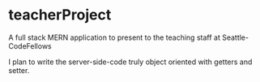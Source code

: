 # teacherProject
A full stack MERN application to present to the teaching staff at Seattle-CodeFellows

I plan to write the server-side-code truly object oriented with getters and setter. 



